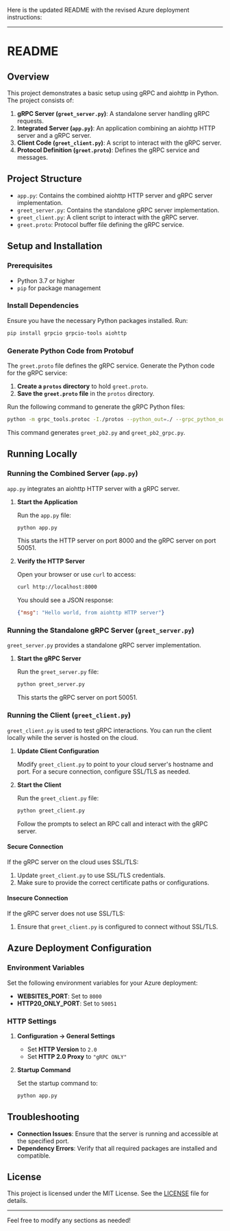 Here is the updated README with the revised Azure deployment instructions:

---

# README

## Overview

This project demonstrates a basic setup using gRPC and aiohttp in Python. The project consists of:

1. **gRPC Server (`greet_server.py`)**: A standalone server handling gRPC requests.
2. **Integrated Server (`app.py`)**: An application combining an aiohttp HTTP server and a gRPC server.
3. **Client Code (`greet_client.py`)**: A script to interact with the gRPC server.
4. **Protocol Definition (`greet.proto`)**: Defines the gRPC service and messages.

## Project Structure

- `app.py`: Contains the combined aiohttp HTTP server and gRPC server implementation.
- `greet_server.py`: Contains the standalone gRPC server implementation.
- `greet_client.py`: A client script to interact with the gRPC server.
- `greet.proto`: Protocol buffer file defining the gRPC service.

## Setup and Installation

### Prerequisites

- Python 3.7 or higher
- `pip` for package management

### Install Dependencies

Ensure you have the necessary Python packages installed. Run:

```bash
pip install grpcio grpcio-tools aiohttp
```

### Generate Python Code from Protobuf

The `greet.proto` file defines the gRPC service. Generate the Python code for the gRPC service:

1. **Create a `protos` directory** to hold `greet.proto`.
2. **Save the `greet.proto` file** in the `protos` directory.

Run the following command to generate the gRPC Python files:

```bash
python -m grpc_tools.protoc -I./protos --python_out=./ --grpc_python_out=./ protos/greet.proto
```

This command generates `greet_pb2.py` and `greet_pb2_grpc.py`.

## Running Locally

### Running the Combined Server (`app.py`)

`app.py` integrates an aiohttp HTTP server with a gRPC server.

1. **Start the Application**

   Run the `app.py` file:

   ```bash
   python app.py
   ```

   This starts the HTTP server on port 8000 and the gRPC server on port 50051.

2. **Verify the HTTP Server**

   Open your browser or use `curl` to access:

   ```bash
   curl http://localhost:8000
   ```

   You should see a JSON response:

   ```json
   {"msg": "Hello world, from aiohttp HTTP server"}
   ```

### Running the Standalone gRPC Server (`greet_server.py`)

`greet_server.py` provides a standalone gRPC server implementation.

1. **Start the gRPC Server**

   Run the `greet_server.py` file:

   ```bash
   python greet_server.py
   ```

   This starts the gRPC server on port 50051.

### Running the Client (`greet_client.py`)

`greet_client.py` is used to test gRPC interactions. You can run the client locally while the server is hosted on the cloud.

1. **Update Client Configuration**

   Modify `greet_client.py` to point to your cloud server's hostname and port. For a secure connection, configure SSL/TLS as needed.

2. **Start the Client**

   Run the `greet_client.py` file:

   ```bash
   python greet_client.py
   ```

   Follow the prompts to select an RPC call and interact with the gRPC server.

#### Secure Connection

If the gRPC server on the cloud uses SSL/TLS:

1. Update `greet_client.py` to use SSL/TLS credentials.
2. Make sure to provide the correct certificate paths or configurations.

#### Insecure Connection

If the gRPC server does not use SSL/TLS:

1. Ensure that `greet_client.py` is configured to connect without SSL/TLS.

## Azure Deployment Configuration

### Environment Variables

Set the following environment variables for your Azure deployment:

- **WEBSITES_PORT**: Set to `8000`
- **HTTP20_ONLY_PORT**: Set to `50051`

### HTTP Settings

1. **Configuration -> General Settings**

   - Set **HTTP Version** to `2.0`
   - Set **HTTP 2.0 Proxy** to `"gRPC ONLY"`

2. **Startup Command**

   Set the startup command to:

   ```bash
   python app.py
   ```

## Troubleshooting

- **Connection Issues**: Ensure that the server is running and accessible at the specified port.
- **Dependency Errors**: Verify that all required packages are installed and compatible.

## License

This project is licensed under the MIT License. See the [LICENSE](LICENSE) file for details.

---

Feel free to modify any sections as needed!
